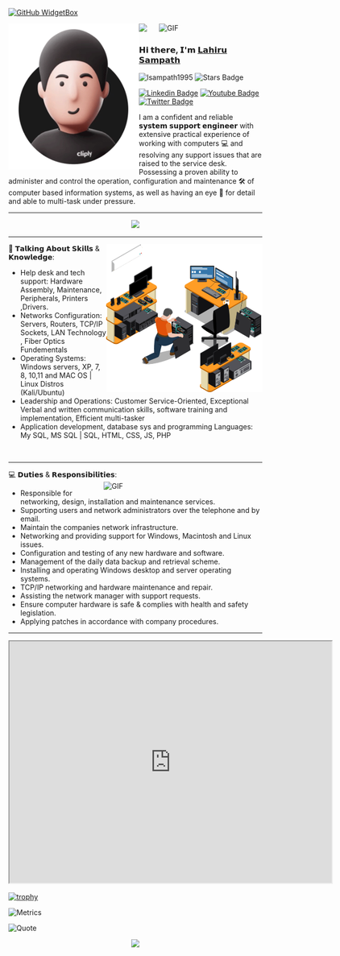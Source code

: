 [![GitHub WidgetBox](https://github-widgetbox.vercel.app/api/profile?username=lsampath1995&data=followers,repositories,stars,commits)](https://github.com/Jurredr/github-widgetbox)

<img align="right" alt="GIF" src="http://odm.ergotron.com/Portals/0/images/products/OEM/bt861aa_ani.gif" width="205" height=""/>

<img align="left" alt="GIF" src="https://github.com/lsampath1995/lsampath1995/blob/7e39de7d4cd0e49fac33d6d87916e17159ced6a6/ezgif.com-gif-maker.gif" width="" height="290"/>

<p align="left">
  <img src="https://profile-counter.glitch.me/lsampath1995/count.svg" />
</p>

### **𝗛𝗶 𝘁𝗵𝗲𝗿𝗲, 𝗜'𝗺** <a href="https://lsampath1.netlify.app" target="_blank">𝗟𝗮𝗵𝗶𝗿𝘂 𝗦𝗮𝗺𝗽𝗮𝘁𝗵</a>

[](https://visitor-badge.glitch.me/badge?page_id=lsampath1995.lsampath1995) <img src="https://komarev.com/ghpvc/?username=lsampath1995" alt="lsampath1995" /> 
<a href="https://github.com/lsampath1995/awesome-github-profile-readme/issues"></a> <img src="https://img.shields.io/github/stars/lsampath1995" alt="Stars Badge"/></a>

[![Linkedin Badge](https://img.shields.io/badge/-LinkedIn-0e76a8?style=flat&logo=Linkedin&logoColor=white)](https://www.linkedin.com/in/l%CE%B4hiru-s%CE%B4mp%CE%B4th-3a8169177/)
[![Youtube Badge](https://img.shields.io/badge/-YouTube-e4405f?style=flat&logo=Youtube&logoColor=white)](https://m.youtube.com/user/38919929045544/featured)
[![Twitter Badge](https://img.shields.io/badge/-Twitter-00acee?style=flat&logo=Twitter&logoColor=white)](https://twitter.com/lsampath1_)

I am a confident and reliable 𝘀𝘆𝘀𝘁𝗲𝗺 𝘀𝘂𝗽𝗽𝗼𝗿𝘁 𝗲𝗻𝗴𝗶𝗻𝗲𝗲𝗿 with extensive practical experience of working with computers 💻 and resolving any support issues that are raised to the service desk. Possessing a proven ability to administer and control the operation, configuration and maintenance 🛠️ of computer based information systems, as well as having an eye 👀 for detail and able to multi-task under pressure.
<hr>
<p align="center">
  <a href="https://skillicons.dev">
    <img src="https://skillicons.dev/icons?i=git,github,vscode,figma,laravel,php,html,css,js,wordpress,gcp,azure,idea,mysql,sqlite&theme=dark" />
  </a>
</p>
<hr>
<img align="right" alt="GIF" src="https://github.com/lsampath1995/lsampath1995/blob/dfd05527cf5e0e629572cd87134cad39a1f21443/68747470733a2f2f73702d616f2e73686f7274706978656c2e61692f636c69656e742f746f5f776562702c715f676c6f7373792c7265745f696d672c775f3630302f68747470733a2f2f7777772e656573636f72706f726174696f6e2e636f6d2f77702d636f6.png" width="310" height="" />

📖 𝗧𝗮𝗹𝗸𝗶𝗻𝗴 𝗔𝗯𝗼𝘂𝘁 𝗦𝗸𝗶𝗹𝗹𝘀 & 𝗞𝗻𝗼𝘄𝗹𝗲𝗱𝗴𝗲:

- Help desk and tech support: Hardware Assembly, Maintenance, Peripherals, Printers ,Drivers.
- Networks Configuration: Servers, Routers, TCP/IP Sockets, LAN Technology , Fiber Optics Fundementals
- Operating Systems: Windows servers, XP, 7, 8, 10,11 and MAC OS | Linux Distros (Kali/Ubuntu)
- Leadership and Operations: Customer Service-Oriented, Exceptional Verbal and written communication skills, software training and implementation, Efficient multi-tasker
- Application development, database sys and programming Languages: My SQL, MS SQL | SQL, HTML, CSS, JS, PHP
<br>
<hr>
💻 𝗗𝘂𝘁𝗶𝗲𝘀 & 𝗥𝗲𝘀𝗽𝗼𝗻𝘀𝗶𝗯𝗶𝗹𝗶𝘁𝗶𝗲𝘀:

<img align="right" alt="GIF" src="https://static.vecteezy.com/system/resources/previews/001/834/118/non_2x/man-with-laptop-on-chair-design-free-vector.jpg" width="315" height="" />

- Responsible for networking, design, installation and maintenance services.
- Supporting users and network administrators over the telephone and by email.
- Maintain the companies network infrastructure.
- Networking and providing support for Windows, Macintosh and Linux issues.
- Configuration and testing of any new hardware and software.
- Management of the daily data backup and retrieval scheme.
- Installing and operating Windows desktop and server operating systems.
- TCP/IP networking and hardware maintenance and repair.
- Assisting the network manager with support requests.
- Ensure computer hardware is safe & complies with health and safety legislation.
- Applying patches in accordance with company procedures.

<hr>

<iframe src="https://drive.google.com/file/d/1gB3oPz94_Ic_rM3dX5HSTzNd-EeQhrC5/preview" width="640" height="480" allow="autoplay"></iframe>

[![trophy](https://github-profile-trophy.vercel.app/?username=lsampath1995&theme=onelight&row=1&column=7)](https://github.com/ryo-ma/github-profile-trophy)

![Metrics](https://metrics.lecoq.io/lsampath1995?template=classic&isocalendar=1&achievements=1&pagespeed=1&base.indepth=false&base.hireable=false&isocalendar.duration=half-year&achievements.threshold=X&achievements.secrets=true&achievements.display=detailed&achievements.limit=0&pagespeed.url=.user.website&pagespeed.detailed=false&pagespeed.screenshot=false&config.timezone=Asia%2FColombo&config.display=large)

![Quote](https://github-readme-quotes.herokuapp.com/quote?theme=light&font=Redressed&align=center)
  
<p align="center">
<img src="https://capsule-render.vercel.app/api?type=waving&color=gradient&height=80&section=footer"/>
</p>
